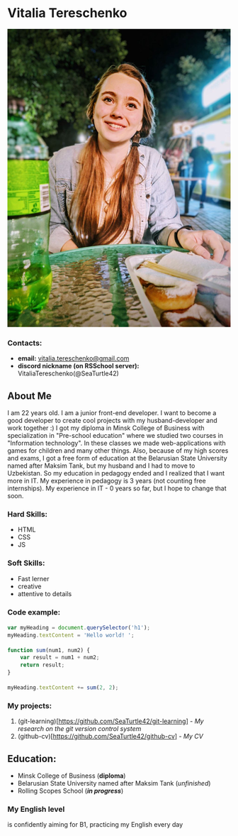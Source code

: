 # Vitalia Tereschenko
![Vitalia Tereschenko](/Vitalia.jpeg)

### Contacts:
- **email:** vitalia.tereschenko@gmail.com
- **discord nickname (on RSSchool server):** VitaliaTereschenko(@SeaTurtle42)

## About Me
I am 22 years old. I am a junior front-end developer. I want to become a good developer to create cool projects with my husband-developer and work together :)
I got my diploma in Minsk College of Business with specialization in "Pre-school education" where we studied two courses in "Information technology". In these classes we made web-applications with games for children and many other things. Also, because of my high scores and exams, I got a free form of education at the Belarusian State University named after Maksim Tank, but my husband and I had to move to Uzbekistan. So my education in pedagogy ended and I realized that I want more in IT. My experience in pedagogy is 3 years (not counting free internships). My experience in IT - 0 years so far, but I hope to change that soon.

### Hard Skills: 
* HTML
* CSS
* JS

### Soft Skills: 
* Fast lerner
* creative
* attentive to details

### Code example:
``` js
var myHeading = document.querySelector('h1');
myHeading.textContent = 'Hello world! ';

function sum(num1, num2) {
    var result = num1 + num2;
    return result;
}

myHeading.textContent += sum(2, 2);
```

### My projects:
1. (git-learning)[https://github.com/SeaTurtle42/git-learning] - *My research on the git version control system*
2. (github-cv)[https://github.com/SeaTurtle42/github-cv] - *My CV*

## Education:
- Minsk College of Business (**diploma**)
- Belarusian State University named after Maksim Tank (*unfinished*)
- Rolling Scopes School (***in progress***)

### My English level
is confidently aiming for B1, practicing my English every day
